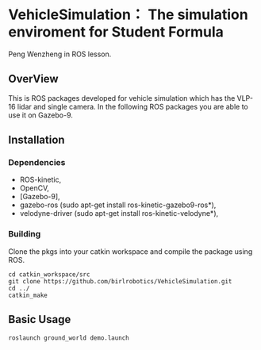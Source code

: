 # VehicleSimulation： The simulation enviroment for Student Formula

Peng Wenzheng in ROS lesson.

## OverView 

This is ROS packages developed for vehicle simulation which has the VLP-16 lidar and single camera. In the following ROS packages you are able to use it on Gazebo-9.

## Installation

### Dependencies

- ROS-kinetic,
- OpenCV,
- [Gazebo-9],
- gazebo-ros (sudo apt-get install ros-kinetic-gazebo9-ros*),
- velodyne-driver (sudo apt-get install ros-kinetic-velodyne*),

### Building

Clone the pkgs into your catkin workspace and compile the package using ROS.

    cd catkin_workspace/src
    git clone https://github.com/birlrobotics/VehicleSimulation.git
    cd ../
    catkin_make
    
## Basic Usage

    roslaunch ground_world demo.launch
